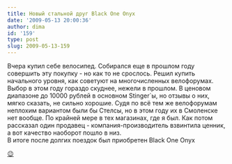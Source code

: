 ```yaml
---
title: Новый стальной друг Black One Onyx
date: '2009-05-13 20:00:36'
author: dima
id: '159'
type: post
slug: 2009-05-13-159
---
```


Вчера купил себе велосипед. Собирался еще в прошлом году совершить эту покупку - но как то не срослось. Решил купить начального уровня, как советуют на многочисленных велофорумах. Выбор в этом году гораздо скуднее, нежели в прошлом. В ценовом диапазоне до 10000 рублей в основном Stinger\`ы, но отзывы о них, мягко сказать, не сильно хорошие. Судя по всё тем же велофорумам неплохим вариантом были бы Стелсы, но в этом году их в Смоленске нет вообще. По крайней мере в тех магазинах, где я был. Как потом рассказал один продавец - компания-производитель взвинтила ценник, а вот качество наоборот пошло в низ.  
В итоге после долгих поездок был приобретен Black One Onyx

[😉](/_bl/1/07802.jpg "Нажмите, для просмотра в полном размере...")